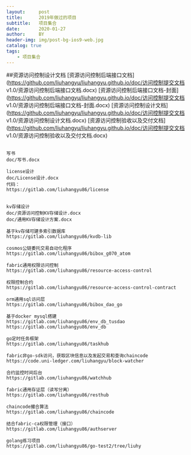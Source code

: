 ```yaml
---
layout:     post
title:      2019年做过的项目
subtitle:   项目集合
date:       2020-01-27
author:     BY
header-img: img/post-bg-ios9-web.jpg
catalog: true
tags:
    - 项目集合
---
```


##资源访问控制设计文档
[资源访问控制后端接口文档](https://github.com/liuhangyu/liuhangyu.github.io/doc/访问控制提交文档 v1.0/资源访问控制后端接口文档.docx)
[资源访问控制后端接口文档-封面](https://github.com/liuhangyu/liuhangyu.github.io/doc/访问控制提交文档 v1.0/资源访问控制后端接口文档-封面.docx)
[资源访问控制设计文档](https://github.com/liuhangyu/liuhangyu.github.io/doc/访问控制提交文档 v1.0/资源访问控制设计文档.docx)
[资源访问控制验收以及交付文档](https://github.com/liuhangyu/liuhangyu.github.io/doc/访问控制提交文档 v1.0/资源访问控制验收以及交付文档.docx)
```

写书
doc/写书.docx

license设计
doc/License设计.docx
代码：
https://gitlab.com/liuhangyu86/license


kv存储设计
doc/资源访问控制KV存储设计.docx
doc/通用KV存储设计方案.docx

基于kv存储可建多索引数据库
https://gitlab.com/liuhangyu86/kvdb-lib

cosmos公链委托交易自动化程序
https://gitlab.com/liuhangyu86/bibox_g070_atom

fabric通用权限访问控制
https://gitlab.com/liuhangyu86/resource-access-control

权限控制合约
https://gitlab.com/liuhangyu86/resource-access-control-contract

orm通用sql访问层
https://gitlab.com/liuhangyu86/bibox_dao_go

基于docker mysql搭建
https://gitlab.com/liuhangyu86/env_db_tusdao
https://gitlab.com/liuhangyu86/env_db

go定时任务框架
https://gitlab.com/liuhangyu86/taskhub

fabric非go-sdk访问，获取区块信息以及发起交易和查询chaincode
https://code.uni-ledger.com/liuhangyu/block-watcher

合约监控时间后台
https://gitlab.com/liuhangyu86/watchhub

fabric通用存证层（读写分离）
https://gitlab.com/liuhangyu86/resthub

chaincode撮合算法
https://gitlab.com/liuhangyu86/chaincode

结合fabric-ca权限管理（接口）
https://gitlab.com/liuhangyu86/authserver

golang练习项目
https://gitlab.com/liuhangyu86/go-test2/tree/liuhy


```